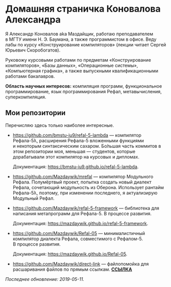 Домашняя страничка Коновалова Александра
========================================

Я Александр Коновалов aka Маздайщик, работаю преподавателем в МГТУ имени
Н. Э. Баумана, а также программистом в офисе. Веду лабы по курсу
«Конструирование компиляторов» (лекции читает Сергей Юрьевич Скоробогатов).

Руковожу курсовыми работами по предметам «Конструирование компиляторов»,
«Базы данных», «Операционные системы», «Компьютерная графика», а также
выпускными квалификационными работами бакалавров.

**Область научных интересов:** компиляция программ, функциональное
программирование, язык программирования Рефал, метавычисления, суперкомпиляция.

Мои репозитории
---------------
Перечисляю здесь только наиболее интересные.

* <https://github.com/bmstu-iu9/refal-5-lambda> — компилятор Рефала-5λ,
  расширения Рефала-5 вложенными функциями и некоторым синтаксическим сахаром.
  Бо́льшая часть коммитов в этом репозитории моя, меньшая — студентов, которые
  дорабатывали этот компилятор на курсовых и дипломах.

  Документация: <https://bmstu-iu9.github.io/refal-5-lambda>.

* <https://github.com/Mazdaywik/mrefal> — компилятор Модульного Рефала.
  Полумёртвый проект, попытка создать новый диалект Рефала, сочетающий
  модульность из Оберона. Использует рантайм Рефала-5λ, поэтому, при изменении
  последнего, я актуализирую Модульный Рефал.
* <https://github.com/Mazdaywik/refal-5-framework> — библиотека для написания
  метапрограмм для Рефала-5. В процессе развития.

  Документация: <https://mazdaywik.github.io/refal-5-framework>.

* <https://github.com/Mazdaywik/Refal-05> — минималистичный компилятор диалекта
  Рефала, совместимого с Рефалом-5. В процессе развития.

  Документация: <https://mazdaywik.github.io/Refal-05>.

* <https://github.com/Mazdaywik/direct-link> — файлопомойка для расшаривания
  файлов по прямым ссылкам. **[ССЫЛКА](https://mazdaywik.github.io/direct-link)**

_Последнее обновление: 2019-05-11._
